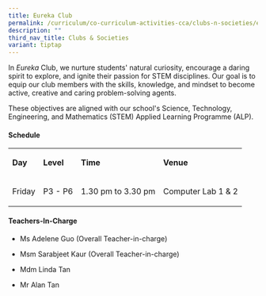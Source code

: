 ```yaml
---
title: Eureka Club
permalink: /curriculum/co-curriculum-activities-cca/clubs-n-societies/eureka-club/
description: ""
third_nav_title: Clubs & Societies
variant: tiptap
---
```

<p>In <em>Eureka</em> Club, we nurture students' natural curiosity, encourage
a daring spirit to explore, and ignite their passion for STEM disciplines.
Our goal is to equip our club members with the skills, knowledge, and mindset
to become active, creative and caring problem-solving agents.</p>
<p>These objectives are aligned with our school's Science, Technology, Engineering,
and Mathematics (STEM) Applied Learning Programme (ALP).</p>
<h4><strong>Schedule</strong></h4>
<table style="minWidth: 100px">
<colgroup>
<col>
<col>
<col>
<col>
</colgroup>
<tbody>
<tr>
<td rowspan="1" colspan="1">
<p><strong>Day</strong>
</p>
</td>
<td rowspan="1" colspan="1">
<p><strong>Level</strong>
</p>
</td>
<td rowspan="1" colspan="1">
<p><strong>Time</strong>
</p>
</td>
<td rowspan="1" colspan="1">
<p><strong>Venue</strong>
</p>
</td>
</tr>
<tr>
<td rowspan="1" colspan="1">
<p>Friday</p>
</td>
<td rowspan="1" colspan="1">
<p>P3 - P6</p>
</td>
<td rowspan="1" colspan="1">
<p>1.30 pm to 3.30 pm</p>
</td>
<td rowspan="1" colspan="1">
<p>Computer Lab 1 &amp; 2</p>
</td>
</tr>
</tbody>
</table>
<h4><strong>Teachers-In-Charge</strong></h4>
<ul data-tight="true" class="tight">
<li>
<p>Ms Adelene Guo (Overall Teacher-in-charge)</p>
</li>
<li>
<p>Msm Sarabjeet Kaur (Overall Teacher-in-charge)</p>
</li>
<li>
<p>Mdm Linda Tan</p>
</li>
<li>
<p>Mr Alan Tan</p>
</li>
</ul>
<p></p>